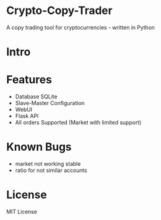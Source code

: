 # Crypto-Copy-Trader
A copy trading tool for cryptocurrencies - written in Python


# Intro

# Features
- Database SQLite
- Slave-Master Configuration
- WebUI
- Flask API
- All orders Supported (Market with limited support)


# Known Bugs
- market not working stable
- ratio for not similar accounts 

# License
MIT License

